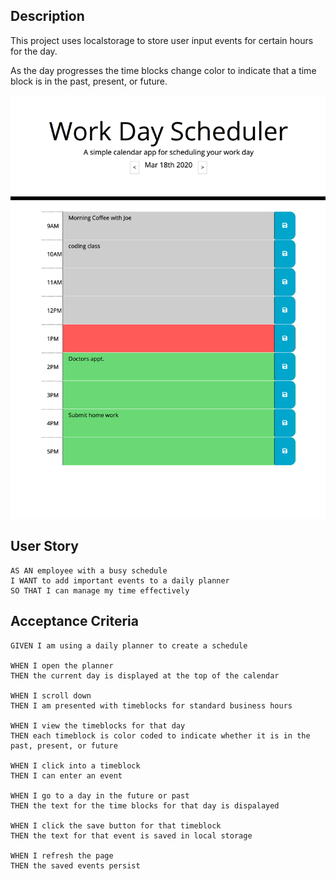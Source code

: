 
## Description
This project uses localstorage to store user input events 
for certain hours for the day.  

As the day progresses the time blocks change color to indicate that 
a time block is in the past, present, or future.


![GitHub Logo](/assets/scheduler-demo.png)

## User Story

```
AS AN employee with a busy schedule
I WANT to add important events to a daily planner
SO THAT I can manage my time effectively
```

## Acceptance Criteria

```
GIVEN I am using a daily planner to create a schedule

WHEN I open the planner
THEN the current day is displayed at the top of the calendar

WHEN I scroll down
THEN I am presented with timeblocks for standard business hours

WHEN I view the timeblocks for that day
THEN each timeblock is color coded to indicate whether it is in the past, present, or future

WHEN I click into a timeblock
THEN I can enter an event

WHEN I go to a day in the future or past
THEN the text for the time blocks for that day is dispalayed

WHEN I click the save button for that timeblock
THEN the text for that event is saved in local storage

WHEN I refresh the page
THEN the saved events persist
```